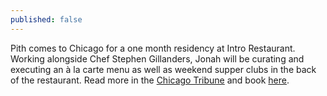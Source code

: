 ```yaml
---
published: false
---
```

Pith comes to Chicago for a one month residency at Intro Restaurant. Working alongside Chef Stephen Gillanders, Jonah will be curating and executing an à la carte menu as well as weekend supper clubs in the back of the restaurant. Read more in the [Chicago Tribune](http://www.chicagotribune.com/dining/restaurants/ct-pith-chef-jonah-reider-intro-restaurant-20160824-story.html) and book [here](http://introchicago.com/event-custom/chef-gillanders-welcomes-jonah-reider-of-pith-to-intro/).


